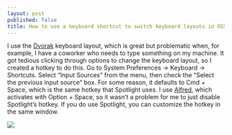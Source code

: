 ```yaml
---
layout: post
published: false
title: How to use a keyboard shortcut to switch keyboard layouts in OSX
---
```

I use the [Dvorak](http://en.wikipedia.org/wiki/Dvorak_Simplified_Keyboard) keyboard layout, which is great but problematic when, for example, I have a coworker who needs to type something on my machine. It got tedious clicking through options to change the keyboard layout, so I created a hotkey to do this. Go to System Preferences -> Keyboard -> Shortcuts. Select “Input Sources” from the menu, then check the “Select the previous input source” box. For some reason, it defaults to Cmd + Space, which is the same hotkey that Spotlight uses. I use [Alfred](http://www.alfredapp.com/), which activates with Option + Space, so it wasn’t a problem for me to just disable Spotlight’s hotkey. If you do use Spotlight, you can customize the hotkey in the same window.

![]({{site.cdn_path}}/2014/11/08/vnc.jpg)